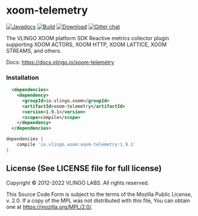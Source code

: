 # xoom-telemetry

[![Javadocs](http://javadoc.io/badge/io.vlingo.xoom/xoom-telemetry.svg?color=brightgreen)](http://javadoc.io/doc/io.vlingo.xoom/xoom-telemetry) [![Build](https://github.com/vlingo/xoom-telemetry/workflows/Build/badge.svg)](https://github.com/vlingo/xoom-telemetry/actions?query=workflow%3ABuild) [![Download](https://img.shields.io/maven-central/v/io.vlingo.xoom/xoom-telemetry?label=maven)](https://search.maven.org/artifact/io.vlingo.xoom/xoom-telemetry) [![Gitter chat](https://badges.gitter.im/gitterHQ/gitter.png)](https://gitter.im/vlingo-platform-java/community)

The VLINGO XOOM platform SDK Reactive metrics collector plugin supporting XOOM ACTORS, XOOM HTTP, XOOM LATTICE, XOOM STREAMS, and others.

Docs: https://docs.vlingo.io/xoom-telemetry

### Installation

```xml
  <dependencies>
    <dependency>
      <groupId>io.vlingo.xoom</groupId>
      <artifactId>xoom-telemetry</artifactId>
      <version>1.9.1</version>
      <scope>compile</scope>
    </dependency>
  </dependencies>
```

```gradle
dependencies {
    compile 'io.vlingo.xoom:xoom-telemetry:1.9.1'
}
```

License (See LICENSE file for full license)
-------------------------------------------
Copyright © 2012-2022 VLINGO LABS. All rights reserved.

This Source Code Form is subject to the terms of the
Mozilla Public License, v. 2.0. If a copy of the MPL
was not distributed with this file, You can obtain
one at https://mozilla.org/MPL/2.0/.
